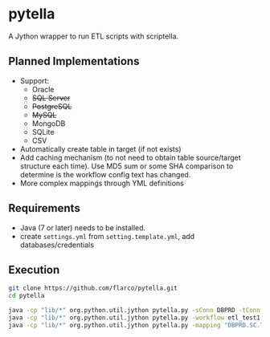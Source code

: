 # pytella
A Jython wrapper to run ETL scripts with scriptella.

## Planned Implementations
  - Support:
    - Oracle
    - ~~SQL Server~~
    - ~~PostgreSQL~~
    - ~~MySQL~~
    - MongoDB
    - SQLite
    - CSV
  - Automatically create table in target (if not exists)
  - Add caching mechanism (to not need to obtain table source/target structure each time). Use MD5 sum or some SHA comparison to determine is the workflow config text has changed.
  - More complex mappings through YML definitions

## Requirements
- Java (7 or later) needs to be installed.
- create `settings.yml` from `setting.template.yml`, add databases/credentials

## Execution

```bash
git clone https://github.com/flarco/pytella.git
cd pytella

java -cp "lib/*" org.python.util.jython pytella.py -sConn DBPRD -tConn DBDEV -sTable SC.TABLE1 -tTable SS.TABLE2 -truncate -showDetails
java -cp "lib/*" org.python.util.jython pytella.py -workflow etl_test1.yml -showDetails -batchSize 50000
java -cp "lib/*" org.python.util.jython pytella.py -mapping "DBPRD.SC.TABLE1:DBDEV.SS.TABLE2" -truncate -showDetails -batchSize 50000

```